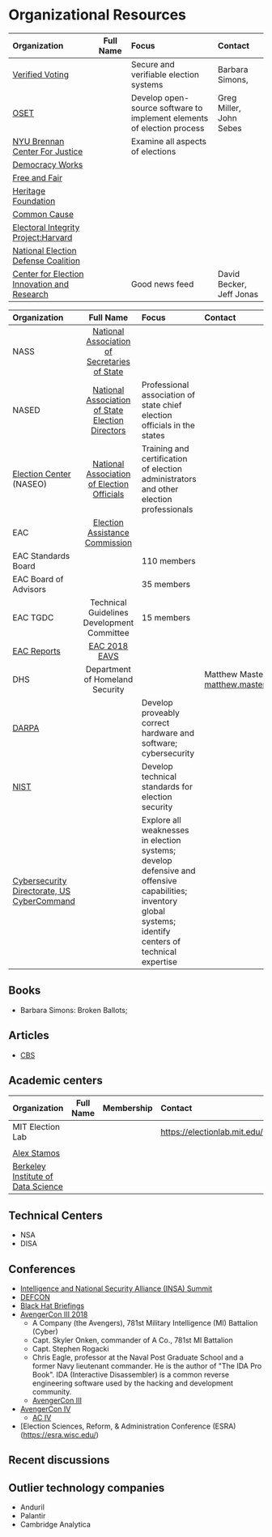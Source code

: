 #  Organizational Resources

Organization | Full Name | Focus | Contact
:--- | :---: | :--- | :---
[Verified Voting](https://www.verifiedvoting.org/) | |Secure and verifiable election systems |Barbara Simons,
[OSET]() | |Develop open-source software to implement elements of election process |Greg Miller, John Sebes
[NYU Brennan Center For Justice ]() | |Examine all aspects of elections |
[Democracy Works](https://www.democracy.works/)   |   |   |
[Free and Fair](https://github.com/FreeAndFair/ColoradoRLA) |   |   |
[Heritage Foundation](https://www.heritage.org/election-integrity)   |   |   |
[Common Cause](https://www.commoncause.org/our-work/voting-and-elections/election-integrity/)   |   |   |
[Electoral Integrity Project:Harvard](https://www.electoralintegrityproject.com/)   |   |   |
[National Election Defense Coalition](https://www.electiondefense.org/about)   |   |   |
[Center for Election Innovation and Research](https://electioninnovation.org/in-the-news/)  |   | Good news feed  |David  Becker, Jeff Jonas



Organization | Full Name | Focus | Contact
:--- | :---: | :--- | :---
NASS  | [National Association of Secretaries of State](https://www.nass.org/) |   |
NASED |[National Association of State Election Directors](https://www.nased.org/)   |   Professional association of state chief election officials in the states |
[Election Center](https://www.electioncenter.org/) (NASEO)  | [National Association of Election Officials]()  | Training and certification of election administrators and other election professionals  |
EAC   | [Election Assistance Commission](https://eac.gov)   |   |
EAC Standards Board   |   | 110 members  |
EAC Board of Advisors   |   |  35 members |
EAC TGDC   | Technical Guidelines Development Committee   |15 members   |
[EAC Reports](https://www.eac.gov/research-and-data/studies-and-reports/)  | [EAC 2018 EAVS](https://www.eac.gov/assets/1/6/2018_EAVS_Report.pdf) |   |
DHS   | Department of Homeland Security   |   |Matthew Masterson matthew.masterson@hq.dhs.gov
[DARPA](https://www.darpa.mil/about-us/about-darpa)  |   | Develop proveably correct hardware and software; cybersecurity  |
[NIST](https://www.nist.gov/)|   | Develop technical standards for election security   |
[Cybersecurity Directorate, US CyberCommand]()  |   |Explore all weaknesses in election systems; develop defensive and offensive capabilities; inventory global systems; identify centers of technical expertise   |


## Books
  - Barbara Simons: Broken Ballots;

## Articles
  - [CBS](https://www.cbsnews.com/news/the-nsa-prepares-to-defend-2020-elections-drawing-lessons-from-2018-midterms/)


## Academic centers
Organization | Full Name | Membership | Contact
:--- | :---: | :--- | :---
MIT Election Lab  |   |   |  https://electionlab.mit.edu/
  |   |   |
[Alex Stamos](https://en.wikipedia.org/wiki/Alex_Stamos)|||
[Berkeley Institute of Data Science](https://bids.berkeley.edu/)|||


## Technical Centers
  - NSA
  - DISA

## Conferences
  - [Intelligence and National Security Alliance (INSA) Summit]()
  - [DEFCON]()
  - [Black Hat Briefings](https://en.wikipedia.org/wiki/Black_Hat_Briefings)
  - [AvengerCon III 2018](https://www.army.mil/article/214354/avengercon_iii_the_hacker_training_event_for_todays_cyber_warrior)
    - A Company (the Avengers), 781st Military Intelligence (MI) Battalion (Cyber)
    - Capt. Skyler Onken, commander of A Co., 781st MI Battalion
    - Capt. Stephen Rogacki
    - Chris Eagle, professor at the Naval Post Graduate School and a former Navy lieutenant commander. He is the author of "The IDA Pro Book". IDA (Interactive Disassembler) is a common reverse engineering software used by the hacking and development community.
    - [AvengerCon III](https://arstechnica.com/information-technology/2019/05/spot-the-not-fed-a-day-at-avengercon-the-armys-answer-to-hacker-conferences/)
- [AvengerCon IV](https://www.facebook.com/780MIBDE/posts/mark-your-calendars-avengercon-iv-is-october-17-18-avengercon-is-a-free-hacker-e/2242803835830990/)
  - [AC IV](http://www.govevents.com/details/34293/avengercon-iv/)
-  [Election Sciences, Reform, & Administration Conference (ESRA)(https://esra.wisc.edu/)

## Recent discussions

## Outlier technology companies
- Anduril
- Palantir
- Cambridge Analytica
